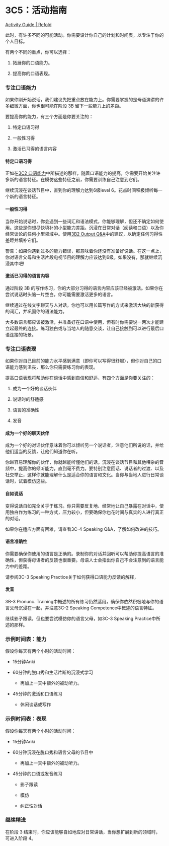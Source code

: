 # 3C5：活动指南

[Activity Guide | Refold](https://refold.la/roadmap/stage-3/c/activity-guide)

此时，有许多不同的可能活动。你需要设计你自己的计划和时间表，以专注于你的个人目标。

有两个不同的重点，你可以选择：

1. 拓展你的口语能力。

2. 提高你的口语表现。

### 专注口语能力

如果你刚开始说话，我们建议先把重点放在能力上。你需要掌握的是母语演讲的许多细微方面，你也很可能在阶段 3B 留下一些能力上的差距。

要提高你的能力，有三个方面是你要关注的：

1. 特定口语习得

2. 一般性习得

3. 激活已习得的语言内容

#### 特定口语习得

正如在[3C2 口语能力]()中所描述的那样，随着口语能力的提高，你需要开始关注许多新的语言特征。在模仿这些特征之前，你需要训练自己注意到它们。

继续沉浸在谈话节目中，直到你的理解力达到6级level 6。花点时间积极倾听每一个新的语言特征。

#### 一般性习得

当你开始说话时，你会遇到一些词汇和语法模式，你能够理解，但还不确定如何使用。这些是你想尽快填补的小型能力差距。沉浸在日常对话（阅读和口语）以及你经常谈论的任何小型领域中。使用[3B2 Output Q&A]()中的建议，以确定任何习得性差距并填补它们。

警告：如果你遇到过多的能力错误，那意味着你还没有准备好说话。在这一点上，你对语言父母和生活片段电视节目的理解力应该达到6级。如果没有，那就继续沉浸其中吧!

#### 激活已习得的语言内容

通过阶段 3B 的写作练习，你的大部分习得的语言内容应该已经被激活。如果你在尝试说话时头脑一片空白，你可能需要激活更多的语言。

继续通过在线文字聊天与人对话，你也可以用长篇写作的方式来激活大块的新获得的词汇，并巩固你的语法能力。

大多数语言都应该被激活，并准备好在口语中使用，但有时你需要说一两次才能建立起最终的连接。练习独白或与当地人的随意交谈，让自己接触到可以进行最后口语连接的场景。

### 专注口语表现

如果你对自己目前的能力水平感到满意（即你可以写得很舒服），但你对自己的口语能力感到沮丧，那么你只需要练习你的表现。

提高口语表现将帮助你在谈话中感到自信和舒适，有四个方面是你要关注的：

1. 成为一个好的谈话伙伴

2. 说话时的舒适感

3. 语言的准确性

4. 发音

#### 成为一个好的聊天伙伴

成为一个好的对话伙伴意味着你可以倾听另一个说话者，注意他们所说的话，并给他们适当的反馈，让他们知道你在听。

你越容易理解你的伙伴，你就越能听懂他们的话。沉浸在谈话节目和其他嘈杂的音频中，提高你的倾听能力，直到毫不费力。要特别注意回话、说话者的过渡、以及社交举止，这样你就能理解什么是适合你的语言和文化。当你与当地人进行日常谈话时，试着模仿这些。

#### 自如说话

变得说话自如完全关乎于练习。你只需要反复地、经常地让自己暴露在对话中，使用独白作为练习的一种方式，压力较小，但要确保你也花时间与真实的人进行真正的对话。

如果你在适应方面有困难，请查看3C-4 Speaking Q&A，了解如何改进的技巧。

#### 语言准确性

你需要确保你使用的语言是正确的。录制你的对话并回听可以帮助你提高语言的准确性，但获得母语者的反馈也很重要。母语人士会指出你自己不会注意到的语言能力中的差距。

请参阅3C-3 Speaking Practice关于如何获得口语能力反馈的解释，

#### 发音

3B-3 Pronunc. Training中概述的所有练习仍然适用，确保你依然积极地与你的语言父母沉浸在一起，并注意3C-2 Speaking Competence中概述的语言特征。

继续影子跟读，但也要尝试模仿你的语言父母，如3C-3 Speaking Practice中所述的那样。

### 示例时间表：能力

假设你每天有两个小时的活动时间：

- 15分钟Anki

- 60分钟的脱口秀和生活片断的沉浸式学习

  - 再加上一天中额外的被动听力。

- 45分钟的激活和口语练习

  - 休闲谈话或写作

### 示例时间表：表现

假设你每天有两个小时的活动时间：

- 15分钟Anki

- 60分钟沉浸在脱口秀和语言父母的节目中

  - 再加上一天中额外的被动听力。

- 45分钟的口语或发音练习

  - 影子跟读

  - 模仿

  - 纠正性对话

### 继续精进

在阶段 3 结束时，你应该能够自如地应对日常讲话，当你想扩展到新的领域时，可进入阶段 4。